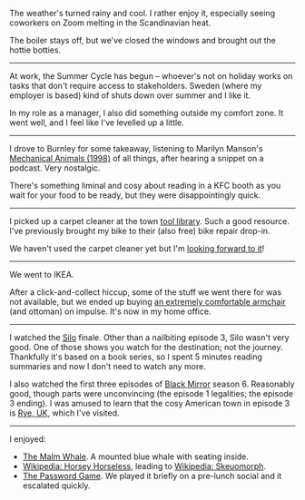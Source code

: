 The weather's turned rainy and cool. I rather enjoy it, especially seeing coworkers on Zoom melting in the Scandinavian heat.

The boiler stays off, but we've closed the windows and brought out the hottie botties.

---

At work, the Summer Cycle has begun – whoever's not on holiday works on tasks that don't require access to stakeholders. Sweden (where my employer is based) kind of shuts down over summer and I like it.

In my role as a manager, I also did something outside my comfort zone. It went well, and I feel like I've levelled up a little.

---

I drove to Burnley for some takeaway, listening to Marilyn Manson's [Mechanical Animals (1998)](https://en.wikipedia.org/wiki/Mechanical_Animals) of all things, after hearing a snippet on a podcast. Very nostalgic.

There's something liminal and cosy about reading in a KFC booth as you wait for your food to be ready, but they were disappointingly quick.

---

<a name="carpet-cleaner" />

I picked up a carpet cleaner at the town [tool library](https://todmordenmakery.org.uk/tool-library/). Such a good resource. I've previously brought my bike to their (also free) bike repair drop-in.

We haven't used the carpet cleaner yet but I'm [looking forward to it](https://www.reddit.com/r/oddlysatisfying/search/?q=carpet%20cleaning)!


---

We went to IKEA.

After a click-and-collect hiccup, some of the stuff we went there for was not available, but we ended up buying [an extremely comfortable armchair](https://www.ikea.com/gb/en/p/poaeng-armchair-black-brown-skiftebo-dark-grey-s89388465/) (and ottoman) on impulse. It's now in my home office.

---

I watched the [Silo](https://www.imdb.com/title/tt14688458/) finale. Other than a nailbiting episode 3, Silo wasn't very good. One of those shows you watch for the destination; not the journey. Thankfully it's based on a book series, so I spent 5 minutes reading summaries and now I don't need to watch any more.

I also watched the first three episodes of [Black Mirror](https://www.imdb.com/title/tt2085059/) season 6. Reasonably good, though parts were unconvincing (the episode 1 legalities; the episode 3 ending). I was amused to learn that the cosy American town in episode 3 is [Rye, UK](https://en.wikipedia.org/wiki/Rye,_East_Sussex), which I've visited.

---

I enjoyed:

- [The Malm Whale](https://www.atlasobscura.com/places/malm-whale). A mounted blue whale with seating inside.
- [Wikipedia: Horsey Horseless](https://en.wikipedia.org/wiki/Horsey_Horseless), leading to [Wikipedia: Skeuomorph](https://en.wikipedia.org/wiki/Skeuomorph).
- [The Password Game](https://neal.fun/password-game/). We played it briefly on a pre-lunch social and it escalated quickly.
